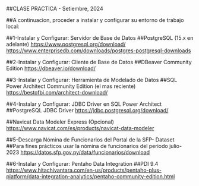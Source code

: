 ##CLASE PRACTICA - Setiembre, 2024

##A continuacion, proceder a instalar y configurar su entorno de trabajo local:


##1-Instalar y Configurar: Servidor de Base de Datos
##PostgreSQL (15.x en adelante)
https://www.postgresql.org/download/
https://www.enterprisedb.com/downloads/postgres-postgresql-downloads


##2-Instalar y Configurar: Cliente de Base de Datos
##DBeaver Community Edition
https://dbeaver.io/download/


##3-Instalar y Configurar: Herramienta de Modelado de Datos
##SQL Power Architect Community Edition (el mas reciente)
https://bestofbi.com/architect-download/


##4-Instalar y Configurar: JDBC Driver en SQL Power Architect
##PostgreSQL JDBC Driver
https://jdbc.postgresql.org/download/


##Navicat Data Modeler Express (Opcional)
https://www.navicat.com/es/products/navicat-data-modeler


##5-Descarga Nómina de Funcionarios del Portal de la SFP- Dataset
##Para fines prácticos usar la nómina de funcionarios del periodo julio-2023
https://datos.sfp.gov.py/data/funcionarios/download


##6-Instalar y Configurar: Pentaho Data Integration
##PDI 9.4
https://www.hitachivantara.com/en-us/products/pentaho-plus-platform/data-integration-analytics/pentaho-community-edition.html


